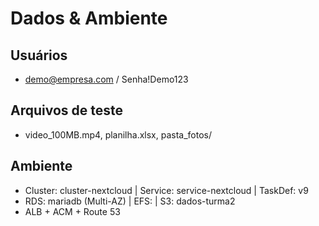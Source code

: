 # Dados & Ambiente
## Usuários
- demo@empresa.com / Senha!Demo123

## Arquivos de teste
- video_100MB.mp4, planilha.xlsx, pasta_fotos/

## Ambiente
- Cluster: cluster-nextcloud | Service: service-nextcloud | TaskDef: v9
- RDS: mariadb (Multi-AZ) | EFS: <id> | S3: dados-turma2
- ALB + ACM + Route 53
